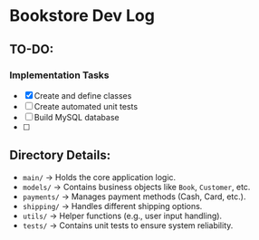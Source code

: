 # Bookstore Dev Log

## TO-DO:

### Implementation Tasks

- [x] Create and define classes
- [ ] Create automated unit tests
- [ ] Build MySQL database
- [ ] 

## Directory Details:

- `main/` → Holds the core application logic.
- `models/` → Contains business objects like `Book`, `Customer`, etc.
- `payments/` → Manages payment methods (Cash, Card, etc.).
- `shipping/` → Handles different shipping options.
- `utils/` → Helper functions (e.g., user input handling).
- `tests/` → Contains unit tests to ensure system reliability.